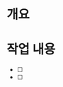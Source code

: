 # 개요

# 작업 내용

- [ ]
- [ ]

<!-- 완료된 이슈를 다시 수정할 때는 reissue (이슈 오픈), 기존의 이슈번호로 브랜치를 딴다.
버그가 발생할 때에는 새로운 issue를 올린다.
제목 예시
[공통 컴포넌트] footer 구현
[생성 페이지] 생성페이지 css 적용
[버그] bug 냥
[초기 설정] 프로젝트 세팅 -->
